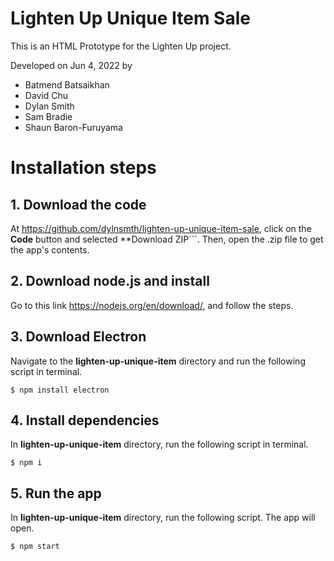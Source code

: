 # Lighten Up Unique Item Sale
This is an HTML Prototype for the Lighten Up project. 

Developed on Jun 4, 2022 by 
- Batmend Batsaikhan
- David Chu
- Dylan Smith
- Sam Bradie
- Shaun Baron-Furuyama 


# Installation steps

## 1. Download the code
At https://github.com/dylnsmth/lighten-up-unique-item-sale, click on the **Code** button and selected **Download ZIP```. Then, open the .zip file to get the app's contents.

## 2. Download node.js and install 
Go to this link https://nodejs.org/en/download/, and follow the steps.

## 3. Download Electron
Navigate to the **lighten-up-unique-item** directory and run the following script in terminal.
```console
$ npm install electron
```

## 4. Install dependencies
In **lighten-up-unique-item** directory, run the following script in terminal.
```console
$ npm i
```

## 5. Run the app
In **lighten-up-unique-item** directory, run the following script. The app will open.
```console
$ npm start
```
